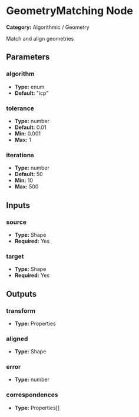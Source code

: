 
# GeometryMatching Node

**Category:** Algorithmic / Geometry

Match and align geometries

## Parameters


### algorithm
- **Type:** enum
- **Default:** "icp"





### tolerance
- **Type:** number
- **Default:** 0.01
- **Min:** 0.001
- **Max:** 1



### iterations
- **Type:** number
- **Default:** 50
- **Min:** 10
- **Max:** 500



## Inputs


### source
- **Type:** Shape
- **Required:** Yes



### target
- **Type:** Shape
- **Required:** Yes



## Outputs


### transform
- **Type:** Properties



### aligned
- **Type:** Shape



### error
- **Type:** number



### correspondences
- **Type:** Properties[]





